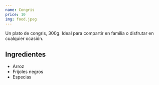 ```yaml
---
name: Congris
price: 10
img: food.jpeg
---
```


Un plato de congris, 300g. Ideal para compartir en familia o disfrutar en cualquier ocasión.

## **Ingredientes**

- Arroz
- Frijoles negros
- Especias
